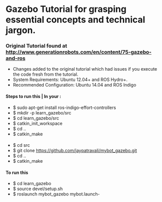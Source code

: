 # Gazebo Tutorial for grasping essential concepts and technical jargon.


### Original Tutorial found at http://www.generationrobots.com/en/content/75-gazebo-and-ros



* Changes added to the original tutorial which had issues if you execute the code fresh from the tutorial.
* System Requirements: Ubuntu 12.04+ and ROS Hydro+. 
* Recommended Configuration: Ubuntu 14.04 and ROS Indigo


#### Steps to run this | In your : 

- $ sudo apt-get install ros-indigo-effort-controllers
- $ mkdir -p learn_gazebo/src
- $ cd learn_gazebo/src
- $ catkin_init_workspace
- $ cd ..
- $ catkin_make

####
- $ cd src
- $ git clone https://github.com/jaypatravali/mybot_gazebo.git
- $ cd ..
- $ catkin_make


#### To run this 
- $ cd learn_gazebo
- $ source devel/setup.sh
- $ roslaunch mybot_gazebo mybot.launch- 



